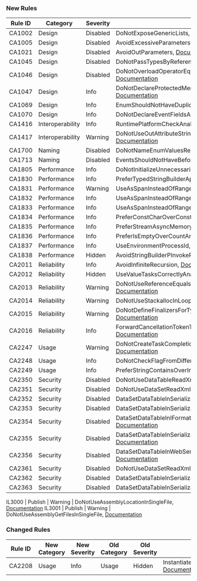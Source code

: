 ### New Rules
Rule ID | Category | Severity | Notes
--------|----------|----------|-------
CA1002 | Design | Disabled | DoNotExposeGenericLists, [Documentation](https://docs.microsoft.com/visualstudio/code-quality/ca1002)
CA1005 | Design | Disabled | AvoidExcessiveParametersOnGenericTypes, [Documentation](https://docs.microsoft.com/visualstudio/code-quality/ca1005)
CA1021 | Design | Disabled | AvoidOutParameters, [Documentation](https://docs.microsoft.com/visualstudio/code-quality/ca1021)
CA1045 | Design | Disabled | DoNotPassTypesByReference, [Documentation](https://docs.microsoft.com/visualstudio/code-quality/ca1045)
CA1046 | Design | Disabled | DoNotOverloadOperatorEqualsOnReferenceTypes, [Documentation](https://docs.microsoft.com/visualstudio/code-quality/ca1046)
CA1047 | Design | Info | DoNotDeclareProtectedMembersInSealedTypes, [Documentation](https://docs.microsoft.com/visualstudio/code-quality/ca1047)
CA1069 | Design | Info | EnumShouldNotHaveDuplicatedValues, [Documentation](https://docs.microsoft.com/visualstudio/code-quality/ca1069)
CA1070 | Design | Info | DoNotDeclareEventFieldsAsVirtual, [Documentation](https://docs.microsoft.com/visualstudio/code-quality/ca1070)
CA1416 | Interoperability | Info | RuntimePlatformCheckAnalyzer, [Documentation](https://docs.microsoft.com/visualstudio/code-quality/ca1416)
CA1417 | Interoperability | Warning | DoNotUseOutAttributeStringPInvokeParametersAnalyzer, [Documentation](https://docs.microsoft.com/visualstudio/code-quality/ca1417)
CA1700 | Naming | Disabled | DoNotNameEnumValuesReserved, [Documentation](https://docs.microsoft.com/visualstudio/code-quality/ca1700)
CA1713 | Naming | Disabled | EventsShouldNotHaveBeforeOrAfterPrefix, [Documentation](https://docs.microsoft.com/visualstudio/code-quality/ca1713)
CA1805 | Performance | Info | DoNotInitializeUnnecessarilyAnalyzer, [Documentation](https://docs.microsoft.com/visualstudio/code-quality/ca1805)
CA1830 | Performance | Info | PreferTypedStringBuilderAppendOverloads, [Documentation](https://docs.microsoft.com/visualstudio/code-quality/ca1830)
CA1831 | Performance | Warning | UseAsSpanInsteadOfRangeIndexerAnalyzer, [Documentation](https://docs.microsoft.com/visualstudio/code-quality/ca1831)
CA1832 | Performance | Info | UseAsSpanInsteadOfRangeIndexerAnalyzer, [Documentation](https://docs.microsoft.com/visualstudio/code-quality/ca1832)
CA1833 | Performance | Info | UseAsSpanInsteadOfRangeIndexerAnalyzer, [Documentation](https://docs.microsoft.com/visualstudio/code-quality/ca1833)
CA1834 | Performance | Info | PreferConstCharOverConstUnitStringAnalyzer, [Documentation](https://docs.microsoft.com/visualstudio/code-quality/ca1834)
CA1835 | Performance | Info | PreferStreamAsyncMemoryOverloads, [Documentation](https://docs.microsoft.com/visualstudio/code-quality/ca1835)
CA1836 | Performance | Info | PreferIsEmptyOverCountAnalyzer, [Documentation](https://docs.microsoft.com/visualstudio/code-quality/ca1836)
CA1837 | Performance | Info | UseEnvironmentProcessId, [Documentation](https://docs.microsoft.com/visualstudio/code-quality/ca1837)
CA1838 | Performance | Hidden | AvoidStringBuilderPInvokeParametersAnalyzer, [Documentation](https://docs.microsoft.com/visualstudio/code-quality/ca1838)
CA2011 | Reliability | Info | AvoidInfiniteRecursion, [Documentation](https://docs.microsoft.com/visualstudio/code-quality/ca2011)
CA2012 | Reliability | Hidden | UseValueTasksCorrectlyAnalyzer, [Documentation](https://docs.microsoft.com/visualstudio/code-quality/ca2012)
CA2013 | Reliability | Warning | DoNotUseReferenceEqualsWithValueTypesAnalyzer, [Documentation](https://docs.microsoft.com/visualstudio/code-quality/ca2013)
CA2014 | Reliability | Warning | DoNotUseStackallocInLoopsAnalyzer, [Documentation](https://docs.microsoft.com/visualstudio/code-quality/ca2014)
CA2015 | Reliability | Warning | DoNotDefineFinalizersForTypesDerivedFromMemoryManager, [Documentation](https://docs.microsoft.com/visualstudio/code-quality/ca2015)
CA2016 | Reliability | Info | ForwardCancellationTokenToInvocationsAnalyzer, [Documentation](https://docs.microsoft.com/visualstudio/code-quality/ca2016)
CA2247 | Usage | Warning | DoNotCreateTaskCompletionSourceWithWrongArguments, [Documentation](https://docs.microsoft.com/visualstudio/code-quality/ca2247)
CA2248 | Usage | Info | DoNotCheckFlagFromDifferentEnum, [Documentation](https://docs.microsoft.com/visualstudio/code-quality/ca2248)
CA2249 | Usage | Info | PreferStringContainsOverIndexOfAnalyzer, [Documentation](https://docs.microsoft.com/visualstudio/code-quality/ca2249)
CA2350 | Security | Disabled | DoNotUseDataTableReadXml, [Documentation](https://docs.microsoft.com/visualstudio/code-quality/ca2350)
CA2351 | Security | Disabled | DoNotUseDataSetReadXml, [Documentation](https://docs.microsoft.com/visualstudio/code-quality/ca2351)
CA2352 | Security | Disabled | DataSetDataTableInSerializableTypeAnalyzer, [Documentation](https://docs.microsoft.com/visualstudio/code-quality/ca2352)
CA2353 | Security | Disabled | DataSetDataTableInSerializableTypeAnalyzer, [Documentation](https://docs.microsoft.com/visualstudio/code-quality/ca2353)
CA2354 | Security | Disabled | DataSetDataTableInIFormatterSerializableObjectGraphAnalyzer, [Documentation](https://docs.microsoft.com/visualstudio/code-quality/ca2354)
CA2355 | Security | Disabled | DataSetDataTableInSerializableObjectGraphAnalyzer, [Documentation](https://docs.microsoft.com/visualstudio/code-quality/ca2355)
CA2356 | Security | Disabled | DataSetDataTableInWebSerializableObjectGraphAnalyzer, [Documentation](https://docs.microsoft.com/visualstudio/code-quality/ca2356)
CA2361 | Security | Disabled | DoNotUseDataSetReadXml, [Documentation](https://docs.microsoft.com/visualstudio/code-quality/ca2361)
CA2362 | Security | Disabled | DataSetDataTableInSerializableTypeAnalyzer, [Documentation](https://docs.microsoft.com/visualstudio/code-quality/ca2362)
CA2363 | Security | Disabled | DataSetDataTableInSerializableTypeAnalyzer, [Documentation](https://docs.microsoft.com/visualstudio/code-quality/ca2363)

IL3000 | Publish  | Warning  | DoNotUseAssemblyLocationInSingleFile, [Documentation](https://docs.microsoft.com/visualstudio/code-quality/il3000)
IL3001 | Publish  | Warning  | DoNotUseAssemblyGetFilesInSingleFile, [Documentation](https://docs.microsoft.com/visualstudio/code-quality/il3001)

### Changed Rules
Rule ID | New Category | New Severity | Old Category | Old Severity | Notes
--------|--------------|--------------|--------------|--------------|-------
CA2208 | Usage | Info | Usage | Hidden | InstantiateArgumentExceptionsCorrectlyAnalyzer, [Documentation](https://docs.microsoft.com/visualstudio/code-quality/ca2208)
